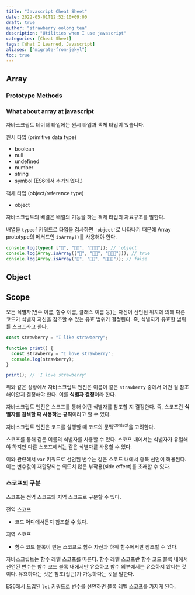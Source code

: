 ```yaml
---
title: "Javascript Cheat Sheet"
date: 2022-05-01T12:52:10+09:00
draft: true
author: "strawberry oolong tea"
description: "Utilities when I use javascript"
categories: [Cheat Sheet]
tags: [What I Learned, Javascript]
aliases: ["migrate-from-jekyl"]
toc: true
---
```


## Array

### Prototype Methods

### What about array at javascript

자바스크립트 데이터 타입에는 원시 타입과 객체 타입이 있습니다.

원시 타입 (primitive data type)

- boolean
- null
- undefined
- number
- string
- symbol (ES6에서 추가되었다.)

객체 타입 (object/reference type)

- object

자바스크립트의 배열은 배열의 기능을 하는 객체 타입의 자료구조를 말한다.

배열을 `typeof` 키워드로 타입을 검사하면 `'object'`로 나타나기 때문에 Array prototype의 메서드인 `isArray()`를 사용해야 한다.

```javascript
console.log(typeof ["🍓", "🍓🍓", "🍓🍓🍓"]); // 'object'
console.log(Array.isArray(["🍓", "🍓🍓", "🍓🍓🍓"])); // true
console.log(Array.isArray("🍓", "🍓🍓", "🍓🍓🍓")); // false
```

## Object

## Scope

모든 식별자(변수 이름, 함수 이름, 클래스 이름 등)는 자신이 선언된 위치에 의해 다른 코드가 식별자 자신을 참조할 수 있는 유효 범위가 결정된다. 즉, 식별자가 유효한 범위를 스코프라고 한다.

```javascript
const strawberry = "I like strawberry";

function print() {
  const strawberry = "I love strawberry";
  console.log(strawberry);
}

print(); // 'I love strawberry'
```

위와 같은 상황에서 자바스크립트 엔진은 이름이 같은 `strawberry` 중에서 어떤 걸 참조해야할지 결정해야 한다. 이를 **식별자 결정**이라 한다.

자바스크립트 엔진은 스코프를 통해 어떤 식별자를 참조할 지 결정한다. 즉, 스코프란 **식별자를 검색할 때 사용하는 규칙**이라고 할 수 있다.

자바스크립트 엔진은 코드를 실행할 때 코드의 문맥<sup>context</sup>을 고려한다.

스코프를 통해 같은 이름의 식별자를 사용할 수 있다. 스코프 내에서는 식별자가 유일해야 하지만 다른 스코프에서는 같은 식별자를 사용할 수 있다.

이와 관련해서 `var` 키워드로 선언된 변수는 같은 스코프 내에서 중복 선언이 허용된다. 이는 변수값이 재할당되는 의도치 않은 부작용(side effect)를 초래할 수 있다.

### 스코프의 구분

스코프는 전역 스코프와 지역 스코프로 구분할 수 있다.

전역 스코프

- 코드 어디에서든지 참조할 수 있다.

지역 스코프

- 함수 코드 블록이 만든 스코프로 함수 자신과 하위 함수에서만 참조할 수 있다.

자바스크립트는 함수 레벨 스코프를 따른다. 함수 레벨 스코프란 함수 코드 블록 내에서 선언된 변수는 함수 코드 블록 내에서만 유효하고 함수 외부에서는 유효하지 않다는 것이다. 유효하다는 것은 참조(접근)가 가능하다는 것을 말한다.

ES6에서 도입된 `let` 키워드로 변수를 선언하면 블록 레벨 스코프를 가지게 된다.
